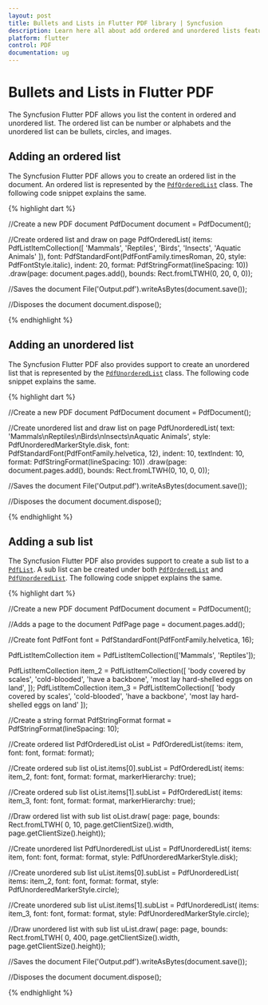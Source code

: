 ```yaml
---
layout: post
title: Bullets and Lists in Flutter PDF library | Syncfusion
description: Learn here all about add ordered and unordered lists feature of Syncfusion Flutter PDF non-UI library and more.
platform: flutter
control: PDF
documentation: ug
---
```


# Bullets and Lists in Flutter PDF

The Syncfusion Flutter PDF allows you list the content in ordered and unordered list. The ordered list can be number or alphabets and the unordered list can be bullets, circles, and images.

## Adding an ordered list

The Syncfusion Flutter PDF allows you to create an ordered list in the document. An ordered list is represented by the [`PdfOrderedList`](https://pub.dev/documentation/syncfusion_flutter_pdf/latest/pdf/PdfOrderedList-class.html) class. The following code snippet explains the same.

{% highlight dart %}

//Create a new PDF document
PdfDocument document = PdfDocument();

//Create ordered list and draw on page
PdfOrderedList(
        items: PdfListItemCollection(<String>[
          'Mammals',
          'Reptiles',
          'Birds',
          'Insects',
          'Aquatic Animals'
        ]),
        font: PdfStandardFont(PdfFontFamily.timesRoman, 20,
            style: PdfFontStyle.italic),
        indent: 20,
        format: PdfStringFormat(lineSpacing: 10))
    .draw(page: document.pages.add(), bounds: Rect.fromLTWH(0, 20, 0, 0));

//Saves the document
File('Output.pdf').writeAsBytes(document.save());

//Disposes the document
document.dispose();
	
{% endhighlight %}

## Adding an unordered list

The Syncfusion Flutter PDF also provides support to create an unordered list that is represented by the [`PdfUnorderedList`](https://pub.dev/documentation/syncfusion_flutter_pdf/latest/pdf/PdfUnorderedList-class.html) class. The following code snippet explains the same.

{% highlight dart %}

//Create a new PDF document
PdfDocument document = PdfDocument();

//Create unordered list and draw list on page
PdfUnorderedList(
        text: 'Mammals\nReptiles\nBirds\nInsects\nAquatic Animals',
        style: PdfUnorderedMarkerStyle.disk,
        font: PdfStandardFont(PdfFontFamily.helvetica, 12),
        indent: 10,
        textIndent: 10,
        format: PdfStringFormat(lineSpacing: 10))
    .draw(page: document.pages.add(), bounds: Rect.fromLTWH(0, 10, 0, 0));

//Saves the document
File('Output.pdf').writeAsBytes(document.save());

//Disposes the document
document.dispose();

{% endhighlight %}

## Adding a sub list

The Syncfusion Flutter PDF also provides support to create a sub list to a [`PdfList`](https://pub.dev/documentation/syncfusion_flutter_pdf/latest/pdf/PdfList-class.html). A sub list can be created under both [`PdfOrderedList`](https://pub.dev/documentation/syncfusion_flutter_pdf/latest/pdf/PdfOrderedList-class.html) and [`PdfUnorderedList`](https://pub.dev/documentation/syncfusion_flutter_pdf/latest/pdf/PdfUnorderedList-class.html). The following code snippet explains the same.

{% highlight dart %}

//Create a new PDF document
PdfDocument document = PdfDocument();

//Adds a page to the document
PdfPage page = document.pages.add();

//Create font
PdfFont font = PdfStandardFont(PdfFontFamily.helvetica, 16);

PdfListItemCollection item = PdfListItemCollection(['Mammals', 'Reptiles']);

PdfListItemCollection item_2 = PdfListItemCollection([
  'body covered by scales',
  'cold-blooded',
  'have a backbone',
  'most lay hard-shelled eggs on land',
]);
PdfListItemCollection item_3 = PdfListItemCollection([
  'body covered by scales',
  'cold-blooded',
  'have a backbone',
  'most lay hard-shelled eggs on land'
]);

//Create a string format
PdfStringFormat format = PdfStringFormat(lineSpacing: 10);

//Create ordered list
PdfOrderedList oList =
    PdfOrderedList(items: item, font: font, format: format);

//Create ordered sub list
oList.items[0].subList = PdfOrderedList(
    items: item_2, font: font, format: format, markerHierarchy: true);

//Create ordered sub list
oList.items[1].subList = PdfOrderedList(
    items: item_3, font: font, format: format, markerHierarchy: true);

//Draw ordered list with sub list
oList.draw(
    page: page,
    bounds: Rect.fromLTWH(
        0, 10, page.getClientSize().width, page.getClientSize().height));

//Create unordered list
PdfUnorderedList uList = PdfUnorderedList(
    items: item,
    font: font,
    format: format,
    style: PdfUnorderedMarkerStyle.disk);

//Create unordered sub list
uList.items[0].subList = PdfUnorderedList(
    items: item_2,
    font: font,
    format: format,
    style: PdfUnorderedMarkerStyle.circle);

//Create unordered sub list
uList.items[1].subList = PdfUnorderedList(
    items: item_3,
    font: font,
    format: format,
    style: PdfUnorderedMarkerStyle.circle);

//Draw unordered list with sub list
uList.draw(
    page: page,
    bounds: Rect.fromLTWH(
        0, 400, page.getClientSize().width, page.getClientSize().height));

//Saves the document
File('Output.pdf').writeAsBytes(document.save());

//Disposes the document
document.dispose();
  
{% endhighlight %}
